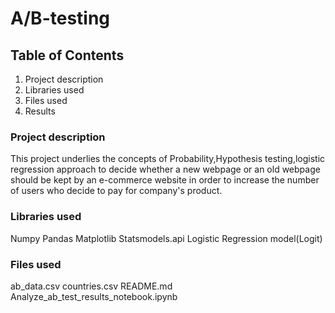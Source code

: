 # A/B-testing
## Table of Contents
1. Project description
2. Libraries used
3. Files used
4. Results

### Project description
This project underlies the concepts of Probability,Hypothesis testing,logistic regression approach to decide whether a new webpage or an old webpage should be kept by an e-commerce website in order to increase the number of users who decide to pay for company's product.

### Libraries used
Numpy
Pandas
Matplotlib
Statsmodels.api
Logistic Regression model(Logit)

### Files used
ab_data.csv
countries.csv
README.md
Analyze_ab_test_results_notebook.ipynb
